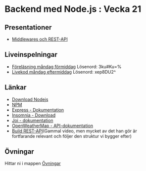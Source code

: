 # Backend med Node.js : Vecka 21

## Presentationer
- [Middlewares och REST-API](https://docs.google.com/presentation/d/1ym_SDbFNZrMB9H31GKO23Th0EIham_djD-VZ5NpePYE/edit?usp=sharing)


## Liveinspelningar
- [Föreläsning måndag förmiddag](https://folkuniversitetet-se.zoom.us/rec/share/TW3i3GXKNoo06CjKdjNAonvvpSCaa4OBINsR00g-LcGNuhf__Js1FeEgPbQ9V6gH.wfa8Iff3o-FUvXRP) Lösenord: 3ku#Ku=%
- [Livekod måndag eftermiddag](https://folkuniversitetet-se.zoom.us/rec/share/1QeW8fdL6YIWYiPNsyJUOERdpMuxUAQAj0wsgI9ifApGNNy8vSeNMcOkqev72PGm.oBfLTQ4raOmmH2ol) Lösenord: xep8DU2^

## Länkar
- [Download Nodejs](https://nodejs.org/en)
- [NPM](https://www.npmjs.com/)
- [Express - Dokumentation](https://expressjs.com/)
- [Insomnia - Download](https://insomnia.rest/download)
- [Joi - dokumentation](https://joi.dev/api/?v=17.13.0)
- [OpenWeatherMap - API-dokumentation](https://openweathermap.org/api/)
- [Build REST-API](https://www.youtube.com/watch?v=pKd0Rpw7O48)(Gammal video, men mycket av det han gör är fortfarande relevant och följer den struktur vi bygger efter)



## Övningar
Hittar ni i mappen [Övningar](./Övningar/)
